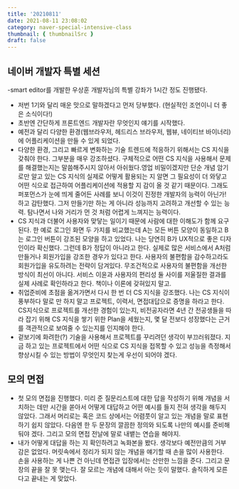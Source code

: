 ```yaml
---
title: '20210811'
date: 2021-08-11 23:08:02
category: naver-special-intensive-class
thumbnail: { thumbnailSrc }
draft: false
---
```


## 네이버 개발자 특별 세션

-smart editor를 개발한 우상훈 개발자님의 특별 강좌가 1시간 정도 진행됐다.

- 저번 1기와 달리 매운 맛으로 말하겠다고 먼저 당부했다. (현실적인 조언이니 더 좋은 소식이다!)
- 초반엔 간단하게 프론트엔드 개발자란 무엇인지 얘기를 시작했다.
- 예전과 달리 다양한 환경(웹브라우저, 헤드리스 브라우저, 웹뷰, 네이티브 바이너리)에 어플리케이션을 만들 수 있게 되었다.
- 다양한 환경, 그리고 빠르게 변화하는 기술 트렌드에 적응하기 위해서는 CS 지식을 갖춰야 한다. 그부분을 매우 강조하셨다. 구체적으로 어떤 CS 지식을 사용해서 문제를 해결했는지는 말씀해주시지 않아서 아쉬웠다.영업 비밀이겠지만 단순 개념 암기로만 알고 있는 CS 지식의 실제로 어떻게 활용되는 지 알면 그 필요성이 더 와닿고 어떤 식으로 접근하여 어플리케이션에 적용할 지 감이 올 것 같기 때문이다. 그래도 퍼포먼스가 눈에 띄게 줄어든 사례를 보니 이것이 진정한 개발자의 능력이 아닌가! 하고 감탄했다. 그저 만들기만 하는 게 아니라 성능까지 고려하고 개선할 수 있는 능력. 탐나면서 나와 거리가 먼 것 처럼 어렵게 느껴지는 능력이다.
- CS 지식과 더불어 사용자와 맞닿는 일이기 때문에 사람에 대한 이해도가 함께 요구된다. 한 예로 로그인 화면 두 가지를 비교했는데 A는 모든 버튼 모양이 동일하고 B는 로그인 버튼이 강조된 모양을 하고 있었다. 나는 당연히 B가 UX적으로 좋은 디자인이라 확신했다. 그런데 B가 정답이 아니라고 한다. 실제로 많은 서비스에서 A처럼 만들거나 회원가입을 강조한 경우가 있다고 한다. 사용자의 불편함을 감수하고라도 회원가입을 유도하려는 전략이 담겨있다. 무조건적으로 사용자의 불편함을 개선한 방식이 최선이 아니다. 서비스 이윤과 사용자의 편리성 둘 사이를 저울질한 결과를 실제 사례로 확인하라고 한다. 책이나 이론에 갖혀있지 말고.
- 취업준비에 초점을 옮겨가면서 다시 한 번 더 CS 지식을 강조했다. 나는 CS 지식이 풍부하다 말로 만 하지 말고 프로젝트, 이력서, 면접대답으로 증명을 하라고 한다. CS지식으로 프로젝트를 개선한 경험이 있는지, 비전공자라면 4년 간 전공생들을 따라 잡기 위해 CS 지식을 쌓기 위한 Plan을 세웠는지, 몇 달 전보다 성장했다는 근거를 객관적으로 보여줄 수 있는지를 인지해야 한다.
- 겉보기에 화려한(?) 기술을 사용해서 프로젝트를 꾸리려던 생각이 부끄러워졌다. 지금 하고 있는 프로젝트에서 어떤 식으로 CS 지식을 접목할 수 있고 성능을 측정해서 향상시킬 수 있는 방법이 무엇인지 찾는게 우선이 되어야 겠다.

## 모의 면접

- 첫 모의 면접을 진행했다. 미리 준 질문리스트에 대한 답을 작성하기 위해 개념을 서치하는 데만 시간을 쏟아서 어떻게 대답하고 어떤 예시를 들지 전혀 생각을 해두지 않았다. 그래서 머리로는 혹은 코드 상에서는 어렴풋이 알고 있는 개념을 말로 표현하기 쉽지 않았다. 다음엔 한 두 문장의 깔끔한 정의와 되도록 나만의 예시를 준비해둬야 겠다. 그리고 모의 면접 전날에 말로 내뱉는 연습을 해야지.
- 내가 어떻게 대답을 하는 지 확인하려고 녹화본을 봤다. 생각보다 예전만큼의 거부감은 없었다. 머릿속에서 정리가 되지 않는 개념을 얘기할 때 손을 많이 사용한다. 손을 사용하는 게 나쁜 건 아닌데 면접관 입장에서는 산만한 느낌을 준다. 그리고 문장의 끝을 잘 못 맺는다. 잘 모르는 개념에 대해서 아는 듯이 말했다. 솔직하게 모른다고 끝내는 게 맞았다.
